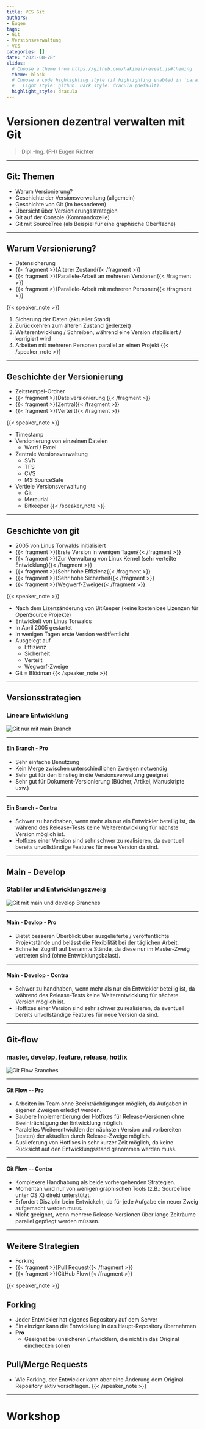 ```yaml
---
title: VCS Git
authors:
- Eugen
tags:
- Git
- Versionsverwaltung
- VCS
categories: []
date: "2021-08-28"
slides:
  # Choose a theme from https://github.com/hakimel/reveal.js#theming
  theme: black
  # Choose a code highlighting style (if highlighting enabled in `params.toml`)
  #   Light style: github. Dark style: dracula (default).
  highlight_style: dracula
---
```


# Versionen dezentral verwalten mit Git

> Dipl.-Ing. (FH) Eugen Richter

---

## Git: Themen

- Warum Versionierung? 
- Geschichte der Versionsverwaltung (allgemein) 
- Geschichte von Git (im besonderen) 
- Übersicht über Versionierungsstrategien 
- Git auf der Console (Kommandozeile) 
- Git mit SourceTree (als Beispiel für eine graphische Oberfläche)

---

## Warum Versionierung?

- Datensicherung
- {{< fragment >}}Älterer Zustand{{< /fragment >}}
- {{< fragment >}}Parallele-Arbeit an mehreren Versionen{{< /fragment >}}
- {{< fragment >}}Parallele-Arbeit mit mehreren Personen{{< /fragment >}}

{{< speaker_note >}}
1. Sicherung der Daten (aktueller Stand)
2. Zurückkehren zum älteren Zustand (jederzeit)
3. Weiterentwicklung / Schreiben, während eine Version stabilisiert / korrigiert wird
4. Arbeiten mit mehreren Personen parallel an einen Projekt
{{< /speaker_note >}}

---

## Geschichte der Versionierung

- Zeitstempel-Ordner
- {{< fragment >}}Dateiversionierung {{< /fragment >}}
- {{< fragment >}}Zentral{{< /fragment >}}
- {{< fragment >}}Verteilt{{< /fragment >}}

{{< speaker_note >}}
- Timestamp
- Versionierung von einzelnen Dateien
	- Word / Excel
- Zentrale Versionsverwaltung
	- SVN
	- TFS
	- CVS
	- MS SourceSafe
- Vertiele Versionsverwaltung
	- Git
	- Mercurial
	- Bitkeeper
{{< /speaker_note >}}

---

## Geschichte von git

- 2005 von Linus Torwalds initialisiert 
- {{< fragment >}}Erste Version in wenigen Tagen{{< /fragment >}}
- {{< fragment >}}Zur Verwaltung von Linux Kernel (sehr verteilte Entwicklung){{< /fragment >}}
- {{< fragment >}}Sehr hohe Effizienz{{< /fragment >}}
- {{< fragment >}}Sehr hohe Sicherheit{{< /fragment >}}
- {{< fragment >}}Wegwerf-Zweige{{< /fragment >}}

{{< speaker_note >}}
- Nach dem Lizenzänderung von BitKeeper (keine kostenlose Lizenzen für OpenSource Projekte)
- Entwickelt von Linus Torwalds
- In April 2005 gestartet
- In wenigen Tagen erste Version veröffentlicht
- Ausgelegt auf
	- Effizienz
	- Sicherheit
	- Verteilt
	- Wegwerf-Zweige
- Git = Blödman
{{< /speaker_note >}}

---

## Versionsstrategien

### Lineare Entwicklung

![Git nur mit main Branch](git_main.png)

<!--
const graphContainer = document.getElementById("graph-container");
 
// Instantiate the graph.
const gitgraph = GitgraphJS.createGitgraph(graphContainer, {
  orientation: "horizontal",
  mode: null,
  author: "ER <er@git.de>"
});

// Simulate git commands with Gitgraph API.
const main = gitgraph.branch("main");
main.commit("Init")
  .commit("First Chapter")
  .commit("Day one")
  .tag("v0.1")
  .commit("Day two")
  .commit("Day three")
  .commit("Day four")
  .tag("v0.2");
-->

---

#### Ein Branch - Pro

- Sehr einfache Benutzung
- Kein Merge zwischen unterschiedlichen Zweigen notwendig
- Sehr gut für den Einstieg in die Versionsverwaltung geeignet
- Sehr gut für Dokument-Versionierung (Bücher, Artikel,	Manuskripte usw.)

---

#### Ein Branch - Contra

- Schwer zu handhaben, wenn mehr als nur ein Entwickler beteilig ist, da während des Release-Tests keine Weiterentwicklung für nächste Version möglich ist.
- Hotfixes einer Version sind sehr schwer zu realisieren, da eventuell bereits unvollständige Features für neue Version da sind.

---

## Main - Develop

### Stabliler und Entwicklungszweig

![Git mit main und develop Branches](git_main_develop.png)

<!--
const graphContainer = document.getElementById("graph-container");
 
// Instantiate the graph.
const gitgraph = GitgraphJS.createGitgraph(graphContainer, {
  orientation: "horizontal",
//  mode: "compact",
  author: "ER <er@git.de>"
});

// Simulate git commands with Gitgraph API.
const main = gitgraph.branch("main");
main.commit("Init");

const develop = gitgraph.branch("develop");

develop.commit("First Chapter")
  .commit("Day one")
  .commit("Day two");
main.merge(develop);
main.tag("v0.1");

develop.commit("Day three")
  .commit("Day four");

main.merge(develop)
  .tag("v0.2");

develop.commit("Day five");
-->

---

#### Main - Devlop - Pro

- Bietet besseren Überblick über ausgelieferte / veröffentlichte Projektstände und belässt die Flexibilität bei der täglichen Arbeit.
- Schneller Zugriff auf benannte Stände, da diese nur im Master-Zweig vertreten sind (ohne Entwicklungsbalast).

---

#### Main - Develop - Contra

- Schwer zu handhaben, wenn mehr als nur ein Entwickler beteilig ist, da während des Release-Tests keine Weiterentwicklung für nächste Version möglich ist.
- Hotfixes einer Version sind sehr schwer zu realisieren, da eventuell bereits unvollständige Features für neue Version da sind.

---

## Git-flow

### master, develop, feature, release, hotfix

![Git Flow Branches](git_gitflow.png)

<!--
const graphContainer = document.getElementById("graph-container");
 
// Instantiate the graph.
const gitgraph = GitgraphJS.createGitgraph(graphContainer, {
  orientation: "horizontal",
//  mode: "compact",
  author: "ER <er@git.de>"
});

// Simulate git commands with Gitgraph API.
const main = gitgraph.branch("main");
main.commit("Init")
  .tag("0.1");

const develop = main.branch("develop");

develop.commit("Task 1");

const f1 = develop.branch("feature/one");
const f2 = develop.branch("feature/two");

const h1 = main.branch("hotfix/0.2");
h1.commit("Fix 1");
h1.commit("Fix 2");

f1.commit("F1 Task 1")
  .commit("F1 Task 2")
  .commit("F1 Task 3");

develop.commit("Task 2");

main.merge(h1);
main.tag("0.2");

develop.merge(h1);
develop.merge(f1);

f2.commit("F2 Task 1")
  .commit("F2 Task 2")
  .commit("F2 Task 3")
  .commit("F2 Task 4")
  .commit("F2 Task 5");

const r1 = develop.branch("release/1.0");
r1.commit("R1 Fix 1")
  .commit("R1 Fix 2")
  .commit("R1 Fix 3")
  .commit("R1 Fix 4");

develop.commit("Task 3");
const f3 = develop.branch("feature/three");

main.merge(r1)
  .tag("1.0");
develop.merge(r1);

develop.merge(f2);

f3.commit("F3 Task 1")
  .commit("F3 Task 2");

develop.merge(f3);
-->

---

#### Git Flow -- Pro

- Arbeiten im Team ohne Beeinträchtigungen möglich, da Aufgaben in eigenen Zweigen erledigt werden.
- Saubere Implementierung der Hotfixes für Release-Versionen ohne Beeinträchtigung der Entwicklung möglich.
- Paralelles Weiterentwicklen der nächsten Version und vorbereiten (testen) der aktuellen durch Release-Zweige möglich.
- Auslieferung von Hotfixes in sehr kurzer Zeit möglich, da keine Rücksicht auf den Entwicklungsstand genommen werden muss.

---

#### Git Flow -- Contra

- Komplexere Handhabung als beide vorhergehenden Strategien.
- Momentan wird nur von wenigen graphischen Tools (z.B.: SourceTree unter OS X) direkt unterstützt.
- Erfordert Disziplin beim Entwickeln, da für jede Aufgabe ein neuer Zweig aufgemacht werden muss.
- Nicht geeignet, wenn mehrere Release-Versionen über lange Zeiträume parallel gepflegt werden müssen.

---

## Weitere Strategien

- Forking
- {{< fragment >}}Pull Request{{< /fragment >}}
- {{< fragment >}}GitHub Flow{{< /fragment >}}

{{< speaker_note >}}
## Forking

- Jeder Entwickler hat eigenes Repository auf dem Server
- Ein einziger kann die Entwicklung in das Haupt-Repository übernehmen
- **Pro**
	- Geeignet bei unsicheren Entwicklern, die nicht in das Original einchecken sollen

## Pull/Merge Requests

- Wie Forking, der Entwickler kann aber eine Änderung dem Original-Repository aktiv vorschlagen.
{{< /speaker_note >}}

---

# Workshop